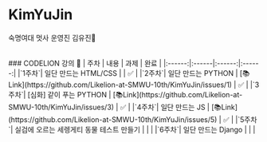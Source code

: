 # KimYuJin
숙명여대 멋사 운영진 김유진🦁

<br>
### CODELION 강의 🦁
| 주차 | 내용 | 과제 | 완료 |
|:------:|:------|:------:|:------:|
|`1주차`| 일단 만드는 HTML/CSS |  | ✅ |
|`2주차`| 일단 만드는 PYTHON | [📚Link](https://github.com/Likelion-at-SMWU-10th/KimYuJin/issues/1) | ✅ |
|`3주차`| [심화] 같이 푸는 PYTHON | [📚Link](https://github.com/Likelion-at-SMWU-10th/KimYuJin/issues/3)  | ✅ |
|`4주차`| 일단 만드는 JS | [📚Link](https://github.com/Likelion-at-SMWU-10th/KimYuJin/issues/5) | ✅ |
|`5주차`| 실검에 오르는 세렝게티 동물 테스트 만들기 |  |  |
|`6주차`| 일단 만드는 Django |  |  |